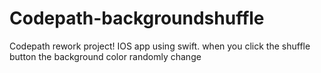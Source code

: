 # Codepath-backgroundshuffle
Codepath rework project! IOS app using swift. when you click the shuffle button the background color randomly change 
